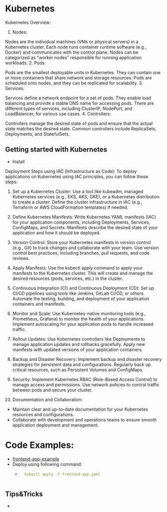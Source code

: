 # Kubernetes

Kubernetes Overview:
1. Nodes:

Nodes are the individual machines (VMs or physical servers) in a Kubernetes cluster.
Each node runs container runtime software (e.g., Docker) and communicates with the control plane.
Nodes can be categorized as "worker nodes" responsible for running application workloads.
2. Pods:

Pods are the smallest deployable units in Kubernetes.
They can contain one or more containers that share network and storage resources.
Pods are scheduled onto nodes, and they can be replicated for scalability.
3. Services:

Services define a network endpoint for a set of pods.
They enable load balancing and provide a stable DNS name for accessing pods.
There are different types of services, including ClusterIP, NodePort, and LoadBalancer, for various use cases.
4. Controllers:

Controllers manage the desired state of pods and ensure that the actual state matches the desired state.
Common controllers include ReplicaSets, Deployments, and StatefulSets.


## Getting started with Kubernetes

- Install 

Deployment Steps using IAC (Infrastructure as Code):
To deploy applications on Kubernetes using IAC principles, you can follow these steps:

1. Set up a Kubernetes Cluster:
Use a tool like kubeadm, managed Kubernetes services (e.g., EKS, AKS, GKE), or a Kubernetes distribution to create a cluster.
Define the cluster infrastructure in IAC (e.g., Terraform or AWS CloudFormation templates) if needed.

2. Define Kubernetes Manifests:
Write Kubernetes YAML manifests (IAC) for your application components, including Deployments, Services, ConfigMaps, and Secrets.
Manifests describe the desired state of your application and how it should be deployed.

3. Version Control:
Store your Kubernetes manifests in version control (e.g., Git) to track changes and collaborate with your team.
Use version control best practices, including branches, pull requests, and code reviews.

4. Apply Manifests:
Use the kubectl apply command to apply your manifests to the Kubernetes cluster.
This will create and manage the desired resources (pods, services, etc.) in the cluster.

5. Continuous Integration (CI) and Continuous Deployment (CD):
Set up CI/CD pipelines using tools like Jenkins, GitLab CI/CD, or others.
Automate the testing, building, and deployment of your application containers and manifests.

6. Monitor and Scale:
Use Kubernetes-native monitoring tools (e.g., Prometheus, Grafana) to monitor the health of your applications.
Implement autoscaling for your application pods to handle increased traffic.

7. Rollout Updates:
Use Kubernetes controllers like Deployments to manage application updates and rollbacks gracefully.
Apply new manifests with updated versions of your application containers.

8. Backup and Disaster Recovery:
Implement backup and disaster recovery strategies for persistent data and configurations.
Regularly back up critical resources, such as Persistent Volumes and ConfigMaps.

9. Security:
Implement Kubernetes RBAC (Role-Based Access Control) to manage access and permissions.
Use network policies to control traffic between pods and secure your cluster.


10. Documentation and Collaboration:
- Maintain clear and up-to-date documentation for your Kubernetes resources and configurations.
- Collaborate with development and operations teams to ensure smooth application deployment and management.


# Code Examples:

- [frontend-app-example](kubernetes/frontend-app-example.md)
- Deploy using following command:
    - ```yaml 
        kubectl apply -f frontend-app.yaml
    ```

## Tips&Tricks

- 


